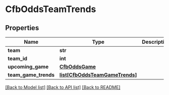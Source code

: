 # CfbOddsTeamTrends

## Properties
Name | Type | Description | Notes
------------ | ------------- | ------------- | -------------
**team** | **str** |  | [optional] 
**team_id** | **int** |  | [optional] 
**upcoming_game** | [**CfbOddsGame**](CfbOddsGame.md) |  | [optional] 
**team_game_trends** | [**list[CfbOddsTeamGameTrends]**](CfbOddsTeamGameTrends.md) |  | [optional] 

[[Back to Model list]](../README.md#documentation-for-models) [[Back to API list]](../README.md#documentation-for-api-endpoints) [[Back to README]](../README.md)

